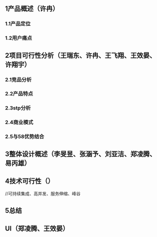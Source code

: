 ## 1产品概述（许冉）

### 1.1产品定位
### 1.2用户痛点

## 2项目可行性分析（王瑞东、许冉、王飞翔、王效晏、许翔宇）

### 2.1竞品分析
### 2.2产品特点
### 2.3stp分析
### 2.4商业模式
### 2.5与58优势结合

## 3整体设计概述（李旻昱、张涵予、刘亚洁、郑凌腾、易丙雄）

## 4技术可行性（）
//可持续集成、高并发、服务伸缩、峰谷

## 5总结

## UI（郑凌腾、王效晏）
